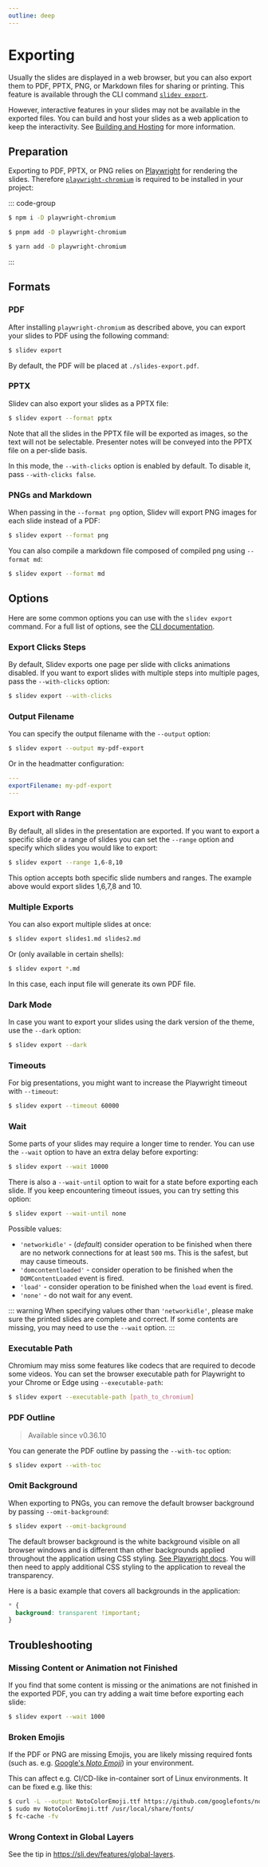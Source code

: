 ```yaml
---
outline: deep
---
```


# Exporting

Usually the slides are displayed in a web browser, but you can also export them to PDF, PPTX, PNG, or Markdown files for sharing or printing. This feature is available through the CLI command [`slidev export`](../builtin/cli#export).

However, interactive features in your slides may not be available in the exported files. You can build and host your slides as a web application to keep the interactivity. See [Building and Hosting](./hosting) for more information.

## Preparation

Exporting to PDF, PPTX, or PNG relies on [Playwright](https://playwright.dev) for rendering the slides. Therefore [`playwright-chromium`](https://npmjs.com/package/playwright-chromium) is required to be installed in your project:

::: code-group

```bash [npm]
$ npm i -D playwright-chromium
```

```bash [pnpm]
$ pnpm add -D playwright-chromium
```

```bash [yarn]
$ yarn add -D playwright-chromium
```

:::

## Formats

### PDF

After installing `playwright-chromium` as described above, you can export your slides to PDF using the following command:

```bash
$ slidev export
```

By default, the PDF will be placed at `./slides-export.pdf`.

### PPTX

Slidev can also export your slides as a PPTX file:

```bash
$ slidev export --format pptx
```

Note that all the slides in the PPTX file will be exported as images, so the text will not be selectable. Presenter notes will be conveyed into the PPTX file on a per-slide basis.

In this mode, the `--with-clicks` option is enabled by default. To disable it, pass `--with-clicks false`.

### PNGs and Markdown

When passing in the `--format png` option, Slidev will export PNG images for each slide instead of a PDF:

```bash
$ slidev export --format png
```

You can also compile a markdown file composed of compiled png using `--format md`:

```bash
$ slidev export --format md
```

## Options

Here are some common options you can use with the `slidev export` command. For a full list of options, see the [CLI documentation](../builtin/cli#export).

### Export Clicks Steps

By default, Slidev exports one page per slide with clicks animations disabled. If you want to export slides with multiple steps into multiple pages, pass the `--with-clicks` option:

```bash
$ slidev export --with-clicks
```

### Output Filename

You can specify the output filename with the `--output` option:

```bash
$ slidev export --output my-pdf-export
```

Or in the headmatter configuration:

```yaml
---
exportFilename: my-pdf-export
---
```

### Export with Range

By default, all slides in the presentation are exported. If you want to export a specific slide or a range of slides you can set the `--range` option and specify which slides you would like to export:

```bash
$ slidev export --range 1,6-8,10
```

This option accepts both specific slide numbers and ranges. The example above would export slides 1,6,7,8 and 10.

### Multiple Exports

You can also export multiple slides at once:

```bash
$ slidev export slides1.md slides2.md
```

Or (only available in certain shells):

```bash
$ slidev export *.md
```

In this case, each input file will generate its own PDF file.

### Dark Mode

In case you want to export your slides using the dark version of the theme, use the `--dark` option:

```bash
$ slidev export --dark
```

### Timeouts

For big presentations, you might want to increase the Playwright timeout with `--timeout`:

```bash
$ slidev export --timeout 60000
```

### Wait

Some parts of your slides may require a longer time to render. You can use the `--wait` option to have an extra delay before exporting:

```bash
$ slidev export --wait 10000
```

There is also a `--wait-until` option to wait for a state before exporting each slide. If you keep encountering timeout issues, you can try setting this option:

```bash
$ slidev export --wait-until none
```

Possible values:

- `'networkidle'` - (_default_) consider operation to be finished when there are no network connections for at least `500` ms. This is the safest, but may cause timeouts.
- `'domcontentloaded'` - consider operation to be finished when the `DOMContentLoaded` event is fired.
- `'load'` - consider operation to be finished when the `load` event is fired.
- `'none'` - do not wait for any event.

::: warning
When specifying values other than `'networkidle'`, please make sure the printed slides are complete and correct. If some contents are missing, you may need to use the `--wait` option.
:::

### Executable Path

Chromium may miss some features like codecs that are required to decode some videos. You can set the browser executable path for Playwright to your Chrome or Edge using `--executable-path`:

```bash
$ slidev export --executable-path [path_to_chromium]
```

### PDF Outline

> Available since v0.36.10

You can generate the PDF outline by passing the `--with-toc` option:

```bash
$ slidev export --with-toc
```

### Omit Background

When exporting to PNGs, you can remove the default browser background by passing `--omit-background`:

```bash
$ slidev export --omit-background
```

The default browser background is the white background visible on all browser windows and is different than other backgrounds applied throughout the application using CSS styling. [See Playwright docs](https://playwright.dev/docs/api/class-page#page-screenshot-option-omit-background). You will then need to apply additional CSS styling to the application to reveal the transparency.

Here is a basic example that covers all backgrounds in the application:

```css
* {
  background: transparent !important;
}
```

## Troubleshooting

### Missing Content or Animation not Finished

If you find that some content is missing or the animations are not finished in the exported PDF, you can try adding a wait time before exporting each slide:

```bash
$ slidev export --wait 1000
```

### Broken Emojis

If the PDF or PNG are missing Emojis, you are likely missing required fonts (such as. e.g. [Google's _Noto Emoji_](https://fonts.google.com/noto/specimen/Noto+Emoji)) in your environment.

This can affect e.g. CI/CD-like in-container sort of Linux environments. It can be fixed e.g. like this:

```bash
$ curl -L --output NotoColorEmoji.ttf https://github.com/googlefonts/noto-emoji/raw/main/fonts/NotoColorEmoji.ttf
$ sudo mv NotoColorEmoji.ttf /usr/local/share/fonts/
$ fc-cache -fv
```

### Wrong Context in Global Layers

See the tip in https://sli.dev/features/global-layers.
